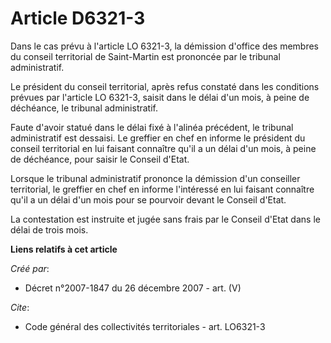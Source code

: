 # Article D6321-3

Dans le cas prévu à l'article LO 6321-3, la démission d'office des membres du conseil territorial de Saint-Martin est
prononcée par le tribunal administratif.

Le président du conseil territorial, après refus constaté dans les conditions prévues par l'article LO 6321-3, saisit dans le
délai d'un mois, à peine de déchéance, le tribunal administratif.

Faute d'avoir statué dans le délai fixé à l'alinéa précédent, le tribunal administratif est dessaisi. Le greffier en chef en
informe le président du conseil territorial en lui faisant connaître qu'il a un délai d'un mois, à peine de déchéance, pour
saisir le Conseil d'Etat.

Lorsque le tribunal administratif prononce la démission d'un conseiller territorial, le greffier en chef en informe
l'intéressé en lui faisant connaître qu'il a un délai d'un mois pour se pourvoir devant le Conseil d'Etat.

La contestation est instruite et jugée sans frais par le Conseil d'Etat dans le délai de trois mois.

**Liens relatifs à cet article**

_Créé par_:

  - Décret n°2007-1847 du 26 décembre 2007 - art. (V)

_Cite_:

  - Code général des collectivités territoriales - art. LO6321-3
